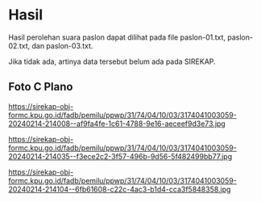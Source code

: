 # Hasil

Hasil perolehan suara paslon dapat dilihat pada file paslon-01.txt, paslon-02.txt, dan paslon-03.txt.

Jika tidak ada, artinya data tersebut belum ada pada SIREKAP.

## Foto C Plano

https://sirekap-obj-formc.kpu.go.id/fadb/pemilu/ppwp/31/74/04/10/03/3174041003059-20240214-214008--af9fa4fe-1c61-4788-9e16-aeceef9d3e73.jpg

https://sirekap-obj-formc.kpu.go.id/fadb/pemilu/ppwp/31/74/04/10/03/3174041003059-20240214-214035--f3ece2c2-3f57-496b-9d56-5f482499bb77.jpg

https://sirekap-obj-formc.kpu.go.id/fadb/pemilu/ppwp/31/74/04/10/03/3174041003059-20240214-214104--6fb61608-c22c-4ac3-b1d4-cca3f5848358.jpg
